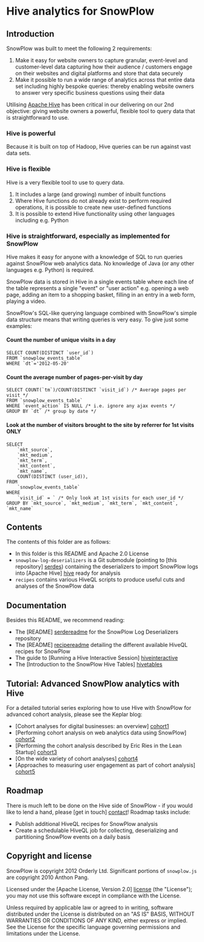 # Hive analytics for SnowPlow

## Introduction

SnowPlow was built to meet the following 2 requirements:

1. Make it easy for website owners to capture granular, event-level and customer-level data capturing how their audience / customers engage on their websites and digital platforms and store that data securely
2. Make it possible to run a wide range of analytics across that entire data set including highly bespoke queries: thereby enabling website owners to answer very specific business questions using their data

Utilising [Apache Hive](http://hive.apache.org/) has been critical in our delivering on our 2nd objective: giving website owners a powerful, flexible tool to query data that is straightforward to use.

### Hive is powerful

Because it is built on top of Hadoop, Hive queries can be run against vast data sets. 

### Hive is flexible

Hive is a very flexible tool to use to query data.

1. It includes a large (and growing) number of inbuilt functions
2. Where Hive functions do not already exist to perform required operations, it is possible to create new user-defined functions
3. It is possible to extend Hive functionality using other languages including e.g. Python

### Hive is straightforward, especially as implemented for SnowPlow

Hive makes it easy for anyone with a knowledge of SQL to run queries against SnowPlow web analytics data. No knowledge of Java (or any other languages e.g. Python) is required.

SnowPlow data is stored in Hive in a single events table where each line of the table represents a single "event" or "user action" e.g. opening a web page, adding an item to a shopping basket, filling in an entry in a web form,  playing a video.

SnowPlow's SQL-like querying language combined with SnowPlow's simple data structure means that writing queries is very easy. To give just some examples:

#### Count the number of unique visits in a day

	SELECT COUNT(DISTINCT `user_id`)
	FROM `snowplow_events_table`
	WHERE `dt`='2012-05-20'

#### Count the average number of pages-per-visit by day

	SELECT COUNT(`tm`)/COUNT(DISTINCT `visit_id`) /* Average pages per visit */
	FROM `snowplow_events_table`
	WHERE `event_action` IS NULL /* i.e. ignore any ajax events */ 
	GROUP BY `dt` /* group by date */
	
#### Look at the number of visitors brought to the site by referrer for 1st visits ONLY

	SELECT
		`mkt_source`,
		`mkt_medium`,
		`mkt_term`,
		`mkt_content`,
		`mkt_name`,
		COUNT(DISTINCT (user_id)),
	FROM
		`snowplow_events_table`
	WHERE
		`visit_id` = ` /* Only look at 1st visits for each user_id */
	GROUP BY `mkt_source`, `mkt_medium`, `mkt_term`, `mkt_content`, `mkt_name`

## Contents

The contents of this folder are as follows:

* In this folder is this README and Apache 2.0 License
* `snowplow-log-deserializers` is a Git submodule (pointing to [this repository] [serdes]) containing the deserializers to import SnowPlow logs into [Apache Hive] [hive] ready for analysis
* `recipes` contains various HiveQL scripts to produce useful cuts and analyses of the SnowPlow data

## Documentation

Besides this README, we recommend reading:

* The [README] [serdereadme] for the SnowPlow Log Deserializers repository
* The [README] [recipereadme] detailing the different available HiveQL recipes for SnowPlow
* The guide to [Running a Hive Interactive Session] [hiveinteractive] 
* The [Introduction to the SnowPlow Hive Tables] [hivetables]

## Tutorial: Advanced SnowPlow analytics with Hive

For a detailed tutorial series exploring how to use Hive with SnowPlow for advanced cohort analysis, please see the Keplar blog:

* [Cohort analyses for digital businesses: an overview] [cohort1]
* [Performing cohort analysis on web analytics data using SnowPlow] [cohort2]
* [Performing the cohort analysis described by Eric Ries in the Lean Startup] [cohort3]
* [On the wide variety of cohort analyses] [cohort4]
* [Approaches to measuring user engagement as part of cohort analysis] [cohort5]

## Roadmap

There is much left to be done on the Hive side of SnowPlow - if you would like to lend a hand, please [get in touch] [contact]! Roadmap tasks include:

* Publish additional HiveQL recipes for SnowPlow analysis
* Create a schedulable HiveQL job for collecting, deserializing and partitioning SnowPlow events on a daily basis 

## Copyright and license

SnowPlow is copyright 2012 Orderly Ltd. Significant portions of `snowplow.js`
are copyright 2010 Anthon Pang.

Licensed under the [Apache License, Version 2.0] [license] (the "License");
you may not use this software except in compliance with the License.

Unless required by applicable law or agreed to in writing, software
distributed under the License is distributed on an "AS IS" BASIS,
WITHOUT WARRANTIES OR CONDITIONS OF ANY KIND, either express or implied.
See the License for the specific language governing permissions and
limitations under the License.

[serdes]: https://github.com/snowplow/snowplow-log-deserializers
[hive]: http://hive.apache.org/

[serdereadme]: https://github.com/snowplow/snowplow-log-deserializers/blob/master/README.md
[recipereadme]: https://github.com/snowplow/snowplow/blob/master/hive/recipes/README.md
[hiveinteractive]: https://github.com/snowplow/snowplow/blob/master/docs/06_running_hive_interactive_session.md
[hivetables]: https://github.com/snowplow/snowplow/blob/master/docs/07_snowplow_hive_tables_introduction.md

[cohort1]: http://www.keplarllp.com/blog/2012/04/cohort-analyses-for-digital-businesses-an-overview
[cohort2]: http://www.keplarllp.com/blog/2012/05/performing-cohort-analysis-on-web-analytics-data-using-snowplow
[cohort3]: http://www.keplarllp.com/blog/2012/05/performing-the-cohort-analysis-described-in-eric-riess-lean-startup-using-snowplow-and-hive
[cohort4]: http://www.keplarllp.com/blog/2012/05/on-the-wide-variety-of-different-cohort-analyses-possible-with-snowplow
[cohort5]: http://www.keplarllp.com/blog/2012/05/different-approaches-to-measuring-user-engagement-with-snowplow

[contact]: snowplow@keplarllp.com
[license]: http://www.apache.org/licenses/LICENSE-2.0